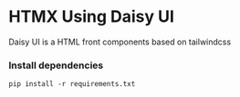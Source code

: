 # HTMX Using Daisy UI

Daisy UI is a HTML front components based on tailwindcss

### Install dependencies
```
pip install -r requirements.txt
```